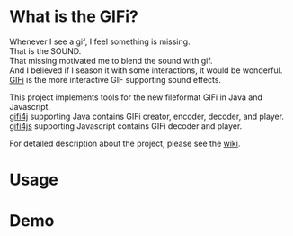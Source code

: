 # What is the GIFi?
Whenever I see a gif, I feel something is missing.  
That is the SOUND.  
That missing motivated me to blend the sound with gif.  
And I believed if I season it with some interactions, it would be wonderful. 
[GIFi](https://github.com/championv/gifi/wiki) is the more interactive GIF supporting sound effects.

This project implements tools for the new fileformat GIFi in Java and Javascript.  
[gifi4j](https://github.com/championv/gifi/gifi4j) supporting Java contains GIFi creator, encoder, decoder, and player.  
[gifi4js](https://github.com/championv/gifi/gifi4js) supporting Javascript contains GIFi decoder and player.  

For detailed description about the project, please see the [wiki](https://github.com/championv/gifi/wiki).

# Usage

# Demo
